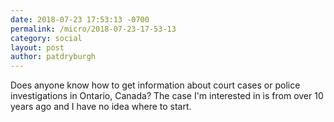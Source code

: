 ```yaml
---
date: 2018-07-23 17:53:13 -0700
permalink: /micro/2018-07-23-17-53-13
category: social
layout: post
author: patdryburgh
---
```


Does anyone know how to get information about court cases or police investigations in Ontario, Canada? The case I'm interested in is from over 10 years ago and I have no idea where to start.